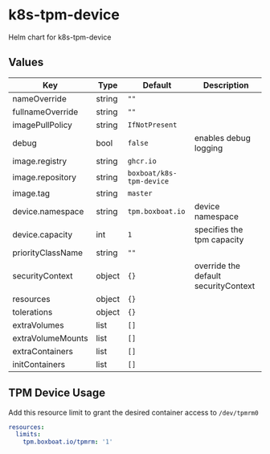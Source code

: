 # k8s-tpm-device

Helm chart for k8s-tpm-device

## Values

| Key               | Type   | Default                  | Description                          |
|-------------------|--------|--------------------------|--------------------------------------|
| nameOverride      | string | `""`                     |                                      |
| fullnameOverride  | string | `""`                     |                                      |
| imagePullPolicy   | string | `IfNotPresent`           |                                      |
| debug             | bool   | `false`                  | enables debug logging                |
| image.registry    | string | `ghcr.io`                |                                      |
| image.repository  | string | `boxboat/k8s-tpm-device` |                                      |
| image.tag         | string | `master`                 |                                      |
| device.namespace  | string | `tpm.boxboat.io`         | device namespace                     |
| device.capacity   | int    | `1`                      | specifies the tpm capacity           |
| priorityClassName | string | `""`                     |                                      |
| securityContext   | object | `{}`                     | override the default securityContext |
| resources         | object | `{}`                     |                                      |
| tolerations       | object | `{}`                     |                                      |
| extraVolumes      | list   | `[]`                     |                                      |
| extraVolumeMounts | list   | `[]`                     |                                      |
| extraContainers   | list   | `[]`                     |                                      |
| initContainers    | list   | `[]`                     |                                      |

## TPM Device Usage

Add this resource limit to grant the desired container access to `/dev/tpmrm0`

```yaml
resources:
  limits:
    tpm.boxboat.io/tpmrm: '1'
```
